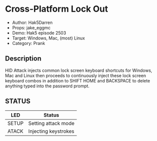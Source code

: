 # Cross-Platform Lock Out

* Author: Hak5Darren
* Props: jake_eggmc
* Demo: Hak5 episode 2503
* Target: Windows, Mac, (most) Linux
* Category: Prank

## Description

HID Attack injects common lock screen keyboard shortcuts for Windows, Mac and Linux then proceeds to continuously inject these lock screen keyboard combos in addition to SHIFT HOME and BACKSPACE to delete anything typed into the password prompt.

## STATUS

| LED               | Status                                 |
| ----------------- | -------------------------------------- |
| SETUP             | Setting attack mode                    |
| ATACK             | Injecting keystrokes                   |
